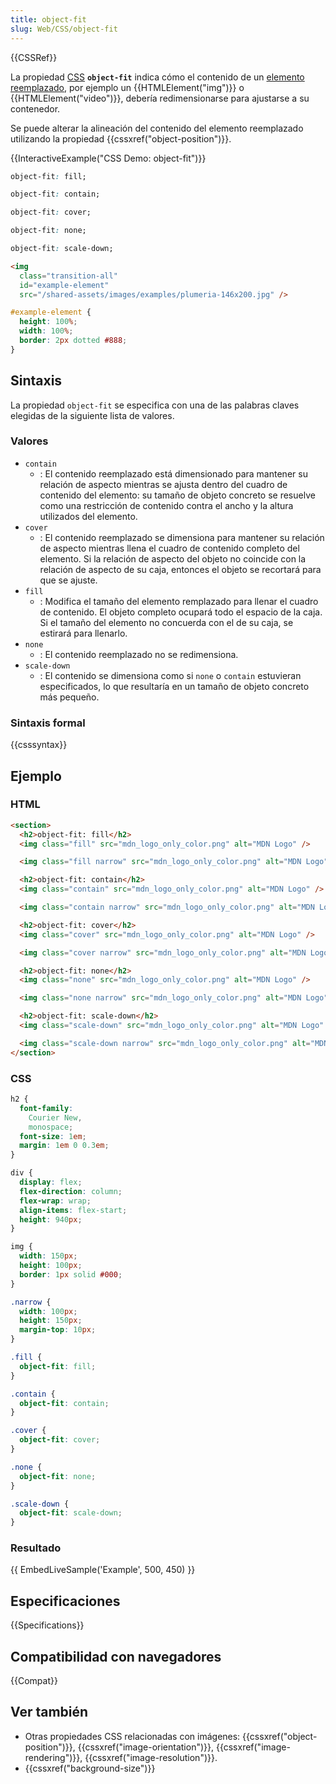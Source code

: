 ```yaml
---
title: object-fit
slug: Web/CSS/object-fit
---
```


{{CSSRef}}

La propiedad [CSS](/es/docs/Web/CSS) **`object-fit`** indica cómo el contenido de un [elemento reemplazado](/es/docs/Web/CSS/Replaced_element), por ejemplo un {{HTMLElement("img")}} o {{HTMLElement("video")}}, debería redimensionarse para ajustarse a su contenedor.

Se puede alterar la alineación del contenido del elemento reemplazado utilizando la propiedad {{cssxref("object-position")}}.

{{InteractiveExample("CSS Demo: object-fit")}}

```css interactive-example-choice
object-fit: fill;
```

```css interactive-example-choice
object-fit: contain;
```

```css interactive-example-choice
object-fit: cover;
```

```css interactive-example-choice
object-fit: none;
```

```css interactive-example-choice
object-fit: scale-down;
```

```html interactive-example
<img
  class="transition-all"
  id="example-element"
  src="/shared-assets/images/examples/plumeria-146x200.jpg" />
```

```css interactive-example
#example-element {
  height: 100%;
  width: 100%;
  border: 2px dotted #888;
}
```

## Sintaxis

La propiedad `object-fit` se especifica con una de las palabras claves elegidas de la siguiente lista de valores.

### Valores

- `contain`
  - : El contenido reemplazado está dimensionado para mantener su relación de aspecto mientras se ajusta dentro del cuadro de contenido del elemento: su tamaño de objeto concreto se resuelve como una restricción de contenido contra el ancho y la altura utilizados del elemento.
- `cover`
  - : El contenido reemplazado se dimensiona para mantener su relación de aspecto mientras llena el cuadro de contenido completo del elemento. Si la relación de aspecto del objeto no coincide con la relación de aspecto de su caja, entonces el objeto se recortará para que se ajuste.
- `fill`
  - : Modifica el tamaño del elemento remplazado para llenar el cuadro de contenido. El objeto completo ocupará todo el espacio de la caja. Si el tamaño del elemento no concuerda con el de su caja, se estirará para llenarlo.
- `none`
  - : El contenido reemplazado no se redimensiona.
- `scale-down`
  - : El contenido se dimensiona como si `none` o `contain` estuvieran especificados, lo que resultaría en un tamaño de objeto concreto más pequeño.

### Sintaxis formal

{{csssyntax}}

## Ejemplo

### HTML

```html
<section>
  <h2>object-fit: fill</h2>
  <img class="fill" src="mdn_logo_only_color.png" alt="MDN Logo" />

  <img class="fill narrow" src="mdn_logo_only_color.png" alt="MDN Logo" />

  <h2>object-fit: contain</h2>
  <img class="contain" src="mdn_logo_only_color.png" alt="MDN Logo" />

  <img class="contain narrow" src="mdn_logo_only_color.png" alt="MDN Logo" />

  <h2>object-fit: cover</h2>
  <img class="cover" src="mdn_logo_only_color.png" alt="MDN Logo" />

  <img class="cover narrow" src="mdn_logo_only_color.png" alt="MDN Logo" />

  <h2>object-fit: none</h2>
  <img class="none" src="mdn_logo_only_color.png" alt="MDN Logo" />

  <img class="none narrow" src="mdn_logo_only_color.png" alt="MDN Logo" />

  <h2>object-fit: scale-down</h2>
  <img class="scale-down" src="mdn_logo_only_color.png" alt="MDN Logo" />

  <img class="scale-down narrow" src="mdn_logo_only_color.png" alt="MDN Logo" />
</section>
```

### CSS

```css
h2 {
  font-family:
    Courier New,
    monospace;
  font-size: 1em;
  margin: 1em 0 0.3em;
}

div {
  display: flex;
  flex-direction: column;
  flex-wrap: wrap;
  align-items: flex-start;
  height: 940px;
}

img {
  width: 150px;
  height: 100px;
  border: 1px solid #000;
}

.narrow {
  width: 100px;
  height: 150px;
  margin-top: 10px;
}

.fill {
  object-fit: fill;
}

.contain {
  object-fit: contain;
}

.cover {
  object-fit: cover;
}

.none {
  object-fit: none;
}

.scale-down {
  object-fit: scale-down;
}
```

### Resultado

{{ EmbedLiveSample('Example', 500, 450) }}

## Especificaciones

{{Specifications}}

## Compatibilidad con navegadores

{{Compat}}

## Ver también

- Otras propiedades CSS relacionadas con imágenes: {{cssxref("object-position")}}, {{cssxref("image-orientation")}}, {{cssxref("image-rendering")}}, {{cssxref("image-resolution")}}.
- {{cssxref("background-size")}}
